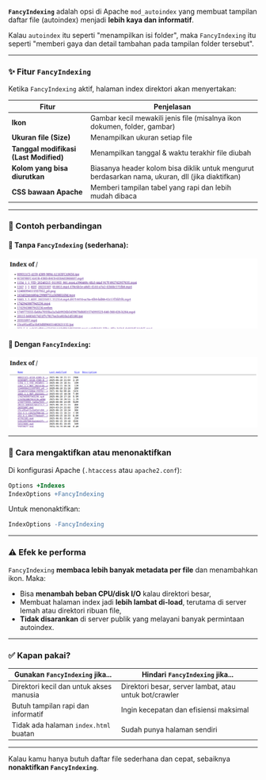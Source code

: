 **`FancyIndexing`** adalah opsi di Apache `mod_autoindex` yang membuat tampilan daftar file (autoindex) menjadi **lebih kaya dan informatif**.

Kalau `autoindex` itu seperti "menampilkan isi folder", maka `FancyIndexing` itu seperti "memberi gaya dan detail tambahan pada tampilan folder tersebut".

---

### ✨ Fitur `FancyIndexing`

Ketika `FancyIndexing` aktif, halaman index direktori akan menyertakan:

| Fitur                                  | Penjelasan                                                                                       |
| -------------------------------------- | ------------------------------------------------------------------------------------------------ |
| **Ikon**                               | Gambar kecil mewakili jenis file (misalnya ikon dokumen, folder, gambar)                         |
| **Ukuran file (Size)**                 | Menampilkan ukuran setiap file                                                                   |
| **Tanggal modifikasi (Last Modified)** | Menampilkan tanggal & waktu terakhir file diubah                                                 |
| **Kolom yang bisa diurutkan**          | Biasanya header kolom bisa diklik untuk mengurut berdasarkan nama, ukuran, dll (jika diaktifkan) |
| **CSS bawaan Apache**                  | Memberi tampilan tabel yang rapi dan lebih mudah dibaca                                          |

---

### 📄 Contoh perbandingan

#### 🔹 Tanpa `FancyIndexing` (sederhana):

![Contoh tanpa FancyIndexing](Screenshot_2025-06-28_17-53-05.png)

#### 🔹 Dengan `FancyIndexing`:

![Contoh dengan FancyIndexing](Screenshot_2025-06-28_17-55-04.png)

---

### 🔧 Cara mengaktifkan atau menonaktifkan

Di konfigurasi Apache (`.htaccess` atau `apache2.conf`):

```apache
Options +Indexes
IndexOptions +FancyIndexing
```

Untuk menonaktifkan:

```apache
IndexOptions -FancyIndexing
```

---

### ⚠️ Efek ke performa

`FancyIndexing` **membaca lebih banyak metadata per file** dan menambahkan ikon. Maka:

* Bisa **menambah beban CPU/disk I/O** kalau direktori besar,
* Membuat halaman index jadi **lebih lambat di-load**, terutama di server lemah atau direktori ribuan file,
* **Tidak disarankan** di server publik yang melayani banyak permintaan autoindex.

---

### ✅ Kapan pakai?

| Gunakan `FancyIndexing` jika...         | Hindari `FancyIndexing` jika...                        |
| --------------------------------------- | ------------------------------------------------------ |
| Direktori kecil dan untuk akses manusia | Direktori besar, server lambat, atau untuk bot/crawler |
| Butuh tampilan rapi dan informatif      | Ingin kecepatan dan efisiensi maksimal                 |
| Tidak ada halaman `index.html` buatan   | Sudah punya halaman sendiri                            |

---

Kalau kamu hanya butuh daftar file sederhana dan cepat, sebaiknya **nonaktifkan `FancyIndexing`**.
